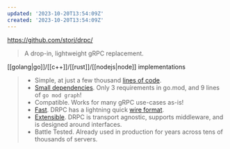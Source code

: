 ```yaml
---
updated: '2023-10-20T13:54:09Z'
created: '2023-10-20T13:54:09Z'
---
```

https://github.com/storj/drpc/

> A drop-in, lightweight gRPC replacement.

[[golang|go]]/[[c++]]/[[rust]]/[[nodejs|node]] implementations

> -   Simple, at just a few thousand [lines of code](https://github.com/storj/drpc/#lines-of-code).
> -   [Small dependencies](https://github.com/storj/drpc/blob/main/blob/main/go.mod). Only 3 requirements in go.mod, and 9 lines of `go mod graph`!
> -   Compatible. Works for many gRPC use-cases as-is!
> -   [Fast](https://github.com/storj/drpc/#benchmarks). DRPC has a lightning quick [wire format](https://github.com/storj/drpc/wiki/Docs:-Wire-protocol).
> -   [Extensible](https://github.com/storj/drpc/#external-packages). DRPC is transport agnostic, supports middleware, and is designed around interfaces.
> -   Battle Tested. Already used in production for years across tens of thousands of servers.